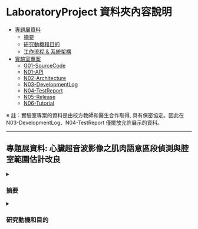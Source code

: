 # LaboratoryProject 資料夾內容說明
* [專題展資料](#independent_study)
    * [摘要](#summary)
    * [研究動機和目的](#study_target)
    * [工作流程 & 系統架構](#system_process)
* [實驗室專案](#lab_project)
    * [G01-SourceCode](#source_code)
    * [N01-API](#api)
    * [N02-Architecture](#architecture)
    * [N03-DevelopmentLog](#develop_log)
    * [N04-TestReport](#test_report)
    * [N05-Release](#release)
    * [N06-Tutorial](#tutorial)


※ 註：實驗室專案的資料是由校方教師和醫生合作取得, 具有保密協定。因此在 N03-DevelopmentLog、N04-TestReport 僅擺放允許展示的資料。
* * *  

<h2 id="independent_study">專題展資料: 心臟超音波影像之肌肉語意區段偵測與腔室範圍估計改良</h2> 
<details>
   <summary><h3 id="summary">摘要</h3></summary>
根據世界衛生組織統計，心血管疾病是全球的第一大死因，估計每年奪去 1790 萬人的生命。近年來，超音波的技術有了極大的進步，可以對心臟結構和功能進行評估。心臟超音波的發展可以詳細的顯示人體在正常生理狀態和病理狀態的心臟結構、測量和功能的系列檢查，透過此項技術提高了診斷的準確性。基於與醫生合作的經驗，我們創建了這個醫療項目，使用超音波影像來描繪心肌、瓣膜、腔室，建立一個分析心臟結構測量的系統。這些計算方法，我們基於規則的系統 (rule-based system) 對心臟每個部分進行分類並儲存測量值以供將來機器學習訓練。該系統用於支持連續患者的跟蹤、分析心臟超音波影像，診斷特定疾病降低誤判率，幫助醫生以做出最佳診斷，提高醫療品質。通過與醫生討論，我們列出了疾病及其症狀，開發了一個系統來分析心臟的量測值，以檢測不同類型的疾病。
</details>

<details>
    <summary><h3 id="study_target">研究動機和目的</h3></summary>
由於心血管疾病一直位於全球十大死因的榜首，直到心臟超音波技術的發展針對心臟結構的評估及測量，使得提高了醫生診斷的準確性。為了診斷特定疾病及降低誤判率，幫助醫生做出最佳診斷，我們採取影像處理的技術對心臟超音波影像進行分析，在不同角度的心臟超音波影像，針對該影像的心臟結構定義腔室及肌肉的位置和範圍。透過與醫生討論，我們開發了一個系統來分析心臟的量測值，除了檢測不同類型的疾病外，同時輔助醫生診斷的一個工具。現今許多計算機視覺的演算法，已被用在自動駕駛系統和臉部識別上。為了達到理想的結果，這些演算法在計算時都需要大量的數據樣本，然而我們採用基於規則的系統，針對心臟的每個部份進行分類，再給予機器學習模型訓練，即使沒有大量的數據也可以達到理想的成果。
</details>
